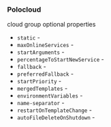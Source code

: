 ### Polocloud


cloud group optional properties 

- `static` - 
- `maxOnlineServices` - 
- `startArguments` - 
- `percentageToStartNewService` - 
- `fallback` - 
- `preferredFallback` - 
- `startPriority` - 
- `mergedTemplates` - 
- `environmentVariables` - 
- `name-separator` - 
- `restartOnTemplateChange` - 
- `autoFileDeleteOnShutdown` -
